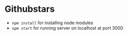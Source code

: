 # Githubstars

* `npm install` for installing node modules
* `npm start` for running server on localhost at port 3000